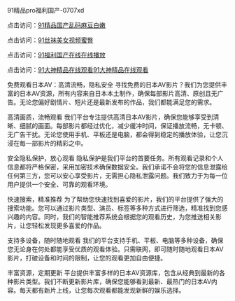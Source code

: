 91精品pro福利国产-0707xd


点击访问：<a href="https://gfd-5xg.pages.dev/">91精品国产乱码麻豆白嫩</a>

点击访问：<a href="https://tfda.pages.dev/">91丝袜美女视频蜜臀</a>

点击访问：<a href="https://gda-c7m.pages.dev/">91福利国产在线在线播放</a>

点击访问：<a href="https://gsd-agv.pages.dev/">91大神精品在线观看91大神精品在线观看</a>

免费观看日本AV：高清流畅，隐私安全
寻找免费的日本AV影片？我们为您提供丰富的日本AV资源，所有内容来自日本本土制作，确保每部影片高清、原创且无广告。无论您偏好剧情片、短片还是最新发布的作品，我们都能满足您的需求。

高清画质，流畅观看
我们平台专注提供高清日本AV影片，确保您能够享受到清晰、细腻的画面。每部影片都经过优化，减少缓冲时间，保证播放流畅，无卡顿、无广告干扰。无论您使用手机、平板还是电脑，都会得到稳定的播放体验，让您沉浸在每一部影片的精彩之中。

安全隐私保护，放心观看
隐私保护是我们平台的首要任务。所有观看记录和个人信息都将严格保密，采用加密技术确保数据安全。我们承诺不会将您的信息泄露给任何第三方，您可以安心享受影片，无需担心隐私泄露问题。我们致力于为每一位用户提供一个安全、可靠的观看环境。

快速搜索，精准推荐
为了帮助您快速找到喜爱的影片，我们的平台提供了强大的搜索功能。您可以通过影片类型、演员、标签等多种方式进行筛选，精准找到您感兴趣的内容。同时，我们的智能推荐系统会根据您的观看历史，为您推送相关影片，让您轻松发现更多喜爱的作品。

支持多设备，随时随地观看
我们的平台支持手机、平板、电脑等多种设备，确保您无论身在何处都能享受优质的观看体验。只需联网，即可随时随地观看日本AV影片，打破设备和时间的限制，让您的观看更加自由便捷。

丰富资源，定期更新
平台提供丰富多样的日本AV资源库，包含从经典到最新的各种影片类型。我们不断更新影片库，确保您能够看到最新、最热门的日本AV内容。每天都有新片上线，让您每次观看都能发现新鲜的娱乐选择。


<span style="display:none;">[Canonical link]( https://github.com/xda965/22119 ）</span>
